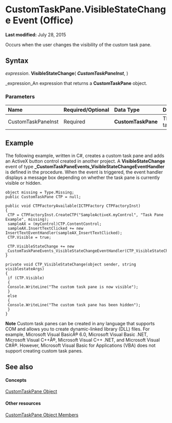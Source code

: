 
# CustomTaskPane.VisibleStateChange Event (Office)

 **Last modified:** July 28, 2015

Occurs when the user changes the visibility of the custom task pane.

## Syntax

 _expression_. **VisibleStateChange**( **_CustomTaskPaneInst_**, )

 _expression_An expression that returns a  **CustomTaskPane** object.


### Parameters



|**Name**|**Required/Optional**|**Data Type**|**Description**|
|:-----|:-----|:-----|:-----|
|CustomTaskPaneInst|Required| **CustomTaskPane**|The active task pane.|

## Example

The following example, written in C#, creates a custom task pane and adds an ActiveX button control created in another project. A  **VisibleStateChange** event of type **_CustomTaskPaneEvents_VisibleStateChangeEventHandler** is defined in the procedure. When the event is triggered, the event handler displays a message box depending on whether the task pane is currently visible or hidden.


```
object missing = Type.Missing; 
public CustomTaskPane CTP = null; 
 
public void CTPFactoryAvailable(ICTPFactory CTPFactoryInst) 
{ 
 CTP = CTPFactoryInst.CreateCTP("SampleActiveX.myControl", "Task Pane Example", missing); 
 sampleAX = (myControl)CTP.ContentControl; 
 sampleAX.InsertTextClicked += new InsertTextEventHandler(sampleAX_InsertTextClicked); 
 CTP.Visible = true; 
 
 CTP.VisibleStateChange += new _CustomTaskPaneEvents_VisibleStateChangeEventHandler(CTP_VisibleStateChange); 
} 
 
private void CTP_VisibleStateChange(object sender, string visiblestateArgs) 
{ 
 if (CTP.Visible) 
 { 
 Console.WriteLine("The custom task pane is now visible"); 
 } 
 else 
 { 
 Console.WriteLine("The custom task pane has been hidden"); 
 } 
} 

```


 **Note**  Custom task panes can be created in any language that supports COM and allows you to create dynamic-linked library (DLL) files. For example, Microsoft Visual BasicÂ® 6.0, Microsoft Visual Basic .NET, Microsoft Visual C++Â®, Microsoft Visual C++ .NET, and Microsoft Visual C#Â®. However, Microsoft Visual Basic for Applications (VBA) does not support creating custom task panes. 


## See also


#### Concepts


 [CustomTaskPane Object](7ed379b7-d070-4d7b-abe1-92dc73d3d137.md)
#### Other resources


 [CustomTaskPane Object Members](858cc1d3-6fe8-5fa2-5a1c-416255227de8.md)
